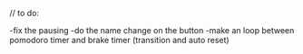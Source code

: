 
// to do:

-fix the pausing 
-do the name change on the  button
-make an loop between pomodoro timer and brake timer (transition and auto reset)
